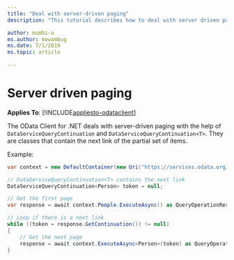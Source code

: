 ```yaml
---
title: "Deal with server-driven paging"
description: "This tutorial describes how to deal with server driven paging"

author: mumbi-o
ms.author: mowambug
ms.date: 7/1/2019
ms.topic: article
 
---
```

# Server driven paging
**Applies To**: [!INCLUDE[appliesto-odataclient](../../includes/appliesto-odataclient-v7.md)]

The OData Client for .NET deals with server-driven paging with the help of `DataServiceQueryContinuation` and `DataServiceQueryContinuation<T>`. They are classes that contain the next link of the partial set of items.

Example:

``` csharp
var context = new DefaultContainer(new Uri("https://services.odata.org/v4/TripPinServiceRW/"));

// DataServiceQueryContinuation<T> contains the next link
DataServiceQueryContinuation<Person> token = null;

// Get the first page
var response = await context.People.ExecuteAsync() as QueryOperationResponse<Person>;

// Loop if there is a next link
while ((token = response.GetContinuation()) != null)
{
    // Get the next page
    response = await context.ExecuteAsync<Person>(token) as QueryOperationResponse<Person>;
}
```
